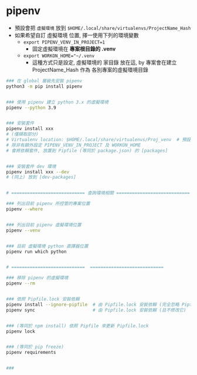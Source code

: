 ﻿
# pipenv

- 預設會把 `虛擬環境` 放到 `$HOME/.local/share/virtualenvs/ProjectName_Hash`
- 如果希望自訂 虛擬環境 位置, 擇一使用下列的環境變數 
    - `export PIPENV_VENV_IN_PROJECT=1` 
        - 固定虛擬環境在 **專案根目錄的 .venv**
    - `export WORKON_HOME="~/.venv`
        - 這種方式只是設定, 虛擬環境的 家目錄 放在這, by 專案會在建立 ProjectName_Hash 作為 各別專案的虛擬環境目錄


```bash
### 在 global 層級先安裝 pipenv
python3 -m pip install pipenv


### 使用 pipenv 建立 python 3.x 的虛擬環境
pipenv --python 3.9


### 安裝套件
pipenv install xxx
# (僅擷取部分)
# Virtualenv location: $HOME/.local/share/virtualenvs/Proj_venv  # 預設
# 除非有額外設定 PIPENV_VENV_IN_PROJECT 及 WORKON_HOME
# 會將依賴套件, 放置到 Pipfile (等同於 package.json) 的 [packages]


### 安裝套件 dev 環境
pipenv install xxx --dev
# (同上) 放到 [dev-packages]


# ============================ 查詢環境相關 ============================

### 列出目前 pipenv 所控管的專案位置
pipenv --where


### 列出目前 pipenv 虛擬環境位置
pipenv --venv


### 目前 虛擬環境 python 直譯器位置
pipenv run which python


# ============================  ============================

### 移除 pipenv 的虛擬環境
pipenv --rm


### 依照 Pipfile.lock 安裝依賴
pipenv install --ignore-pipfile  # 由 Pipfile.lock 安裝依賴 (完全忽略 Pipfile)
pipenv sync                      # 由 Pipfile.lock 安裝依賴 (且不修改它)


### (等同於 npm install) 依照 Pipfile 來更新 Pipfile.lock
pipenv lock


### (等同於 pip freeze)
pipenv requirements


### 

```
